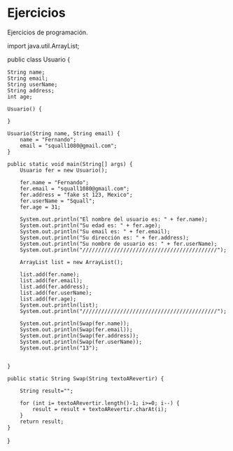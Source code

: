 # Ejercicios
Ejercicios de programación.


import java.util.ArrayList;

public class Usuario {
	
	String name;
	String email;
	String userName;
	String address;
	int age;
	
	Usuario() {
		
	}
	
	Usuario(String name, String email) {
		name = "Fernando";
		email = "squall1080@gmail.com";
	}

	public static void main(String[] args) {
		Usuario fer = new Usuario();
		
		fer.name = "Fernando";
		fer.email = "squall1080@gmail.com";
		fer.address = "fake st 123, Mexico";
		fer.userName = "Squall";
		fer.age = 31;
		
		System.out.println("El nombre del usuario es: " + fer.name);
		System.out.println("Su edad es: " + fer.age);
		System.out.println("Su email es: " + fer.email);
		System.out.println("Su dirección es: " + fer.address);
		System.out.println("Su nombre de usuario es: " + fer.userName);
		System.out.println("///////////////////////////////////////////");
		
		ArrayList list = new ArrayList();
		
		list.add(fer.name);
		list.add(fer.email);
		list.add(fer.address);
		list.add(fer.userName);
		list.add(fer.age);
		System.out.println(list);
		System.out.println("///////////////////////////////////////////");
		
		System.out.println(Swap(fer.name));
		System.out.println(Swap(fer.email));
		System.out.println(Swap(fer.address));
		System.out.println(Swap(fer.userName));
		System.out.println("13");
		

	}
	
	public static String Swap(String textoARevertir) {
		
		String result="";
	
		for (int i= textoARevertir.length()-1; i>=0; i--) {
        	result = result + textoARevertir.charAt(i);
    	}
    	return result;
	}
}
